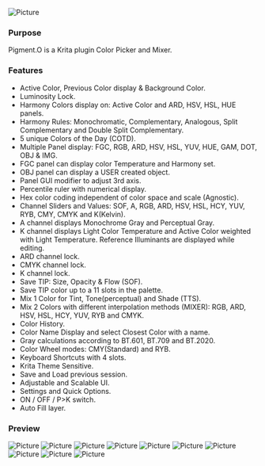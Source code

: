 ![Picture](https://raw.githubusercontent.com/EyeOdin/Pigment.O/master/pigment_o/PREVIEWS/pigment_o.png)

### Purpose

Pigment.O is a Krita plugin Color Picker and Mixer.

### Features

* Active Color,  Previous Color display & Background Color.
* Luminosity Lock.
* Harmony Colors display on: Active Color and ARD, HSV, HSL, HUE panels.
* Harmony Rules: Monochromatic, Complementary, Analogous, Split Complementary and Double Split Complementary.
* 5 unique Colors of the Day (COTD).
* Multiple Panel display: FGC, RGB, ARD, HSV, HSL, YUV, HUE, GAM, DOT, OBJ & IMG.
* FGC panel can display color Temperature and Harmony set.
* OBJ panel can display a USER created object.
* Panel GUI modifier to adjust 3rd axis.
* Percentile ruler with numerical display.
* Hex color coding independent of color space and scale (Agnostic).
* Channel Sliders and Values: SOF, A, RGB, ARD, HSV, HSL, HCY, YUV, RYB, CMY, CMYK and K(Kelvin).
* A channel displays Monochrome Gray and Perceptual Gray.
* K channel displays Light Color Temperature and Active Color weighted with Light Temperature. Reference Illuminants are displayed while editing.
* ARD channel lock.
* CMYK channel lock.
* K channel lock.
* Save TIP: Size, Opacity & Flow (SOF).
* Save TIP color up to a 11 slots in the palette.
* Mix 1 Color for Tint, Tone(perceptual) and Shade (TTS).
* Mix 2 Colors with different interpolation methods (MIXER): RGB, ARD, HSV, HSL, HCY, YUV, RYB and CMYK.
* Color History.
* Color Name Display and select Closest Color with a name.
* Gray calculations according to BT.601, BT.709 and BT.2020.
* Color Wheel modes: CMY(Standard) and RYB.
* Keyboard Shortcuts with 4 slots.
* Krita Theme Sensitive.
* Save and Load previous session.
* Adjustable and Scalable UI.
* Settings and Quick Options.
* ON / OFF / P>K switch.
* Auto Fill layer.


### Preview
![Picture](https://raw.githubusercontent.com/EyeOdin/Pigment.O/master/pigment_o/PREVIEWS/default_boot.png)
![Picture](https://raw.githubusercontent.com/EyeOdin/Pigment.O/master/pigment_o/PREVIEWS/channels_all.png)
![Picture](https://raw.githubusercontent.com/EyeOdin/Pigment.O/master/pigment_o/PREVIEWS/luminosity_lock.png)
![Picture](https://raw.githubusercontent.com/EyeOdin/Pigment.O/master/pigment_o/PREVIEWS/panel_fgc.png)
![Picture](https://raw.githubusercontent.com/EyeOdin/Pigment.O/master/pigment_o/PREVIEWS/panel_rgb.png)
![Picture](https://raw.githubusercontent.com/EyeOdin/Pigment.O/master/pigment_o/PREVIEWS/panel_ard.png)
![Picture](https://raw.githubusercontent.com/EyeOdin/Pigment.O/master/pigment_o/PREVIEWS/panel_hue_triangle.png)
![Picture](https://raw.githubusercontent.com/EyeOdin/Pigment.O/master/pigment_o/PREVIEWS/panel_gam_mask_triangle.png)
![Picture](https://raw.githubusercontent.com/EyeOdin/Pigment.O/master/pigment_o/PREVIEWS/panel_dot.png)
![Picture](https://raw.githubusercontent.com/EyeOdin/Pigment.O/master/pigment_o/PREVIEWS/panel_obj_sphere_swap.png)
